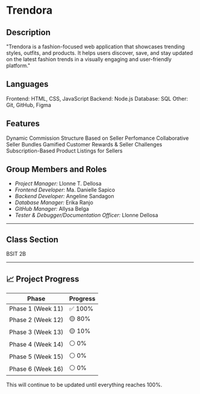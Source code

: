 # Trendora

## Description
"Trendora is a fashion-focused web application that showcases trending styles, outfits, and products. It helps users discover, save, and stay updated on the latest fashion trends in a visually engaging and user-friendly platform."

## Languages
Frontend: HTML, CSS, JavaScript
Backend:  Node.js
Database:  SQL
Other: Git, GitHub, Figma

## Features
Dynamic Commission Structure Based on Seller Perfomance
Collaborative Seller Bundles
Gamified Customer Rewards & Seller Challenges
Subscription-Based Product Listings for Sellers

##  Group Members and Roles
- *Project Manager:* Llonne T. Dellosa
- *Frontend Developer:* Ma. Danielle Sapico
- *Backend Developer:* Angeline Sandagon
- *Database Manager:* Erika Ranjo
- *GitHub Manager:* Allysa Belga
- *Tester & Debugger/Documentation Officer:* Llonne Dellosa

---

##  Class Section
BSIT 2B

---

## 📈 Project Progress
| Phase       | Progress      |
|-------------|--------------|
| Phase 1 (Week 11) | ✅ 100% |
| Phase 2 (Week 12) | 🟡 80%  |
| Phase 3 (Week 13) | 🟡 10%  |
| Phase 4 (Week 14) | ⚪ 0%   |
| Phase 5 (Week 15) | ⚪ 0%   |
| Phase 6 (Week 16) | ⚪ 0%   |

This will continue to be updated until everything reaches 100%.